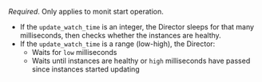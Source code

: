 *Required*. Only applies to monit start operation.

- If the `update_watch_time` is an integer, the Director sleeps for that many milliseconds, then checks whether the instances are healthy.
- If the `update_watch_time` is a range (low-high), the Director:
  - Waits for `low` milliseconds
  - Waits until instances are healthy or `high` milliseconds have passed since instances started updating
